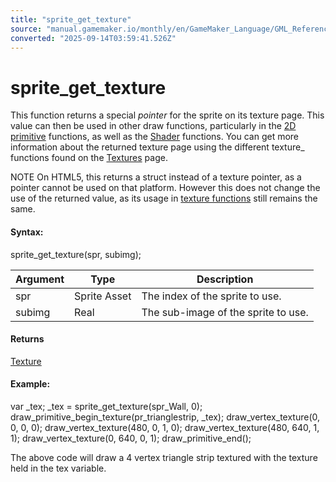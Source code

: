 ```yaml
---
title: "sprite_get_texture"
source: "manual.gamemaker.io/monthly/en/GameMaker_Language/GML_Reference/Asset_Management/Sprites/Sprite_Information/sprite_get_texture.htm"
converted: "2025-09-14T03:59:41.526Z"
---
```


# sprite\_get\_texture

This function returns a special _pointer_ for the sprite on its texture page. This value can then be used in other draw functions, particularly in the [2D primitive](../../../Drawing/Primitives/Primitives_And_Vertex_Formats.md) functions, as well as the [Shader](../../Shaders/Shaders.md) functions. You can get more information about the returned texture page using the different texture\_ functions found on the [Textures](../../../Drawing/Textures/Textures.md) page.

NOTE On HTML5, this returns a struct instead of a texture pointer, as a pointer cannot be used on that platform. However this does not change the use of the returned value, as its usage in [texture functions](../../../Drawing/Textures/Textures.md) still remains the same.

#### Syntax:

sprite\_get\_texture(spr, subimg);

| Argument | Type | Description |
| --- | --- | --- |
| spr | Sprite Asset | The index of the sprite to use. |
| subimg | Real | The sub-image of the sprite to use. |

#### Returns

[Texture](sprite_get_texture.md)

#### Example:

var \_tex;
\_tex = sprite\_get\_texture(spr\_Wall, 0);
draw\_primitive\_begin\_texture(pr\_trianglestrip, \_tex);
draw\_vertex\_texture(0, 0, 0, 0);
draw\_vertex\_texture(480, 0, 1, 0);
draw\_vertex\_texture(480, 640, 1, 1);
draw\_vertex\_texture(0, 640, 0, 1);
draw\_primitive\_end();

The above code will draw a 4 vertex triangle strip textured with the texture held in the tex variable.